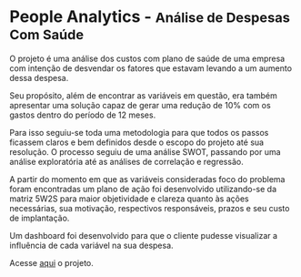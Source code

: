 <div aligh="justify">
  <h1>People Analytics - <small>Análise de Despesas Com Saúde</small></h1>
  <p>O projeto é uma análise dos custos com plano de saúde de uma empresa com intenção de desvendar os fatores que estavam levando a um aumento dessa despesa.</p>
  <p>Seu propósito, além de encontrar as variáveis em questão, era também apresentar uma solução capaz de gerar uma redução de 10% com os gastos dentro do período de 12 meses.</p>
  <p>Para isso seguiu-se toda uma metodologia para que todos os passos ficassem claros e bem definidos desde o escopo do projeto até sua resolução. O processo seguiu de uma análise SWOT, passando por uma análise exploratória até as análises de correlação e regressão.</p>
  <p>A partir do momento em que as variáveis consideradas foco do problema foram encontradas um plano de ação foi desenvolvido utilizando-se da matriz 5W2S para maior objetividade e clareza quanto às ações necessárias, sua motivação, respectivos responsáveis, prazos e seu custo de implantação.</p>
  <p>Um dashboard foi desenvolvido para que o cliente pudesse visualizar a influência de cada variável na sua despesa.</p>
  <p>Acesse <a href="https://83rafa.github.io/health_analytics/">aqui</a> o projeto.</p>
</div>
